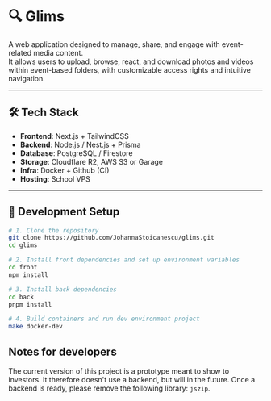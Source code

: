 # 🔍 Glims

A web application designed to manage, share, and engage with event-related media content.  
It allows users to upload, browse, react, and download photos and videos within event-based folders, with customizable access rights and intuitive navigation.

---

## 🛠️ Tech Stack

- **Frontend**: Next.js + TailwindCSS
- **Backend**: Node.js / Nest.js + Prisma
- **Database**: PostgreSQL / Firestore
- **Storage**: Cloudflare R2, AWS S3 or Garage
- **Infra**: Docker + Github (CI)
- **Hosting**: School VPS

---

## 📌 Development Setup

```bash
# 1. Clone the repository
git clone https://github.com/JohannaStoicanescu/glims.git
cd glims

# 2. Install front dependencies and set up environment variables
cd front
npm install

# 3. Install back dependencies
cd back
pnpm install

# 4. Build containers and run dev environment project
make docker-dev
```

## Notes for developers

The current version of this project is a prototype meant to show to investors.
It therefore doesn't use a backend, but will in the future.
Once a backend is ready, please remove the following library: `jszip`.

